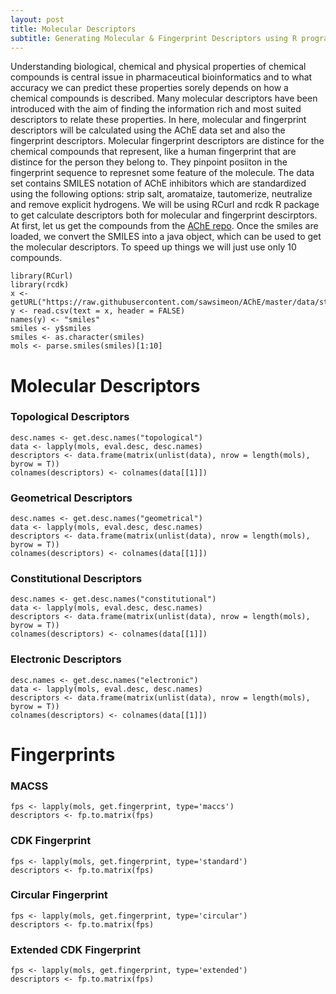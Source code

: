 ```yaml
---
layout: post
title: Molecular Descriptors
subtitle: Generating Molecular & Fingerprint Descriptors using R programming language
---
```


Understanding biological, chemical and physical properties of chemical compounds is central issue in pharmaceutical bioinformatics and to what accuracy we can predict these properties sorely depends on how a chemical compounds is described. Many molecular descriptors have been introduced with the aim of finding the information rich and most suited descriptors to relate these properties. In here, molecular and fingerprint descriptors will be calculated using the AChE data set and also the fingerprint descriptors. Molecular fingerprint descriptors are distince for the chemical compounds that represent, like a human fingerprint that are distince for the person they belong to. They pinpoint posiiton in the fingerprint sequence to represnet some feature of the molecule. The data set contains SMILES notation of AChE inhibitors which are standardized using the following options: strip salt, aromataize, tautomerize, neutralize and remove explicit hydrogens. We will be using RCurl and rcdk R package to get calculate descriptors both for molecular and fingerprint descirptors. At first, let us get the compounds from the [AChE repo](https://raw.githubusercontent.com/sawsimeon/AChE/master/data/standardized_smiles.smi). Once the smiles are loaded, we convert the SMILES into a java object, which can be used to get the molecular descriptors. To speed up things we will just use only 10 compounds. 


~~~
library(RCurl)
library(rcdk)
x <- getURL("https://raw.githubusercontent.com/sawsimeon/AChE/master/data/standardized_smiles.smi")
y <- read.csv(text = x, header = FALSE)
names(y) <- "smiles"
smiles <- y$smiles
smiles <- as.character(smiles)
mols <- parse.smiles(smiles)[1:10]
~~~

# Molecular Descriptors

### Topological Descriptors

~~~
desc.names <- get.desc.names("topological")
data <- lapply(mols, eval.desc, desc.names)
descriptors <- data.frame(matrix(unlist(data), nrow = length(mols), byrow = T))
colnames(descriptors) <- colnames(data[[1]])
~~~

### Geometrical Descriptors

~~~
desc.names <- get.desc.names("geometrical")
data <- lapply(mols, eval.desc, desc.names)
descriptors <- data.frame(matrix(unlist(data), nrow = length(mols), byrow = T))
colnames(descriptors) <- colnames(data[[1]])
~~~

### Constitutional Descriptors

~~~
desc.names <- get.desc.names("constitutional")
data <- lapply(mols, eval.desc, desc.names)
descriptors <- data.frame(matrix(unlist(data), nrow = length(mols), byrow = T))
colnames(descriptors) <- colnames(data[[1]])
~~~

### Electronic Descriptors

~~~
desc.names <- get.desc.names("electronic")
data <- lapply(mols, eval.desc, desc.names)
descriptors <- data.frame(matrix(unlist(data), nrow = length(mols), byrow = T))
colnames(descriptors) <- colnames(data[[1]])
~~~

# Fingerprints

### MACSS

~~~
fps <- lapply(mols, get.fingerprint, type='maccs')
descriptors <- fp.to.matrix(fps)
~~~

### CDK Fingerprint
~~~
fps <- lapply(mols, get.fingerprint, type='standard')
descriptors <- fp.to.matrix(fps)
~~~

### Circular Fingerprint
~~~
fps <- lapply(mols, get.fingerprint, type='circular')
descriptors <- fp.to.matrix(fps)
~~~

### Extended CDK Fingerprint
~~~
fps <- lapply(mols, get.fingerprint, type='extended')
descriptors <- fp.to.matrix(fps)
~~~

